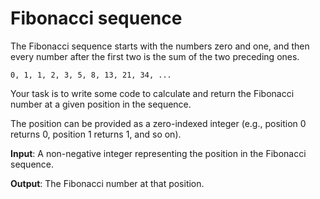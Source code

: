 # Fibonacci sequence

The Fibonacci sequence starts with the numbers zero and one, and then every number after the first two is the sum of the two preceding ones.

```
0, 1, 1, 2, 3, 5, 8, 13, 21, 34, ...
```

Your task is to write some code to calculate and return the Fibonacci number at a given position in the sequence.

The position can be provided as a zero-indexed integer (e.g., position 0 returns 0, position 1 returns 1, and so on).

**Input**: A non-negative integer representing the position in the Fibonacci sequence.

**Output**: The Fibonacci number at that position.
